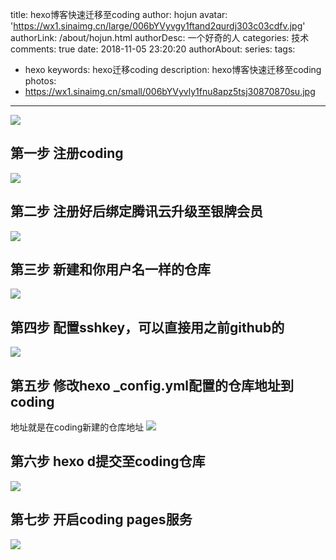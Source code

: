 title: hexo博客快速迁移至coding
author: hojun
avatar: 'https://wx1.sinaimg.cn/large/006bYVyvgy1ftand2qurdj303c03cdfv.jpg'
authorLink: /about/hojun.html
authorDesc: 一个好奇的人
categories: 技术
comments: true
date: 2018-11-05 23:20:20
authorAbout:
series:
tags:
 - hexo
keywords: hexo迁移coding
description: hexo博客快速迁移至coding
photos:
 - https://wx1.sinaimg.cn/small/006bYVyvly1fnu8apz5tsj30870870su.jpg
---
![](https://wx1.sinaimg.cn/large/006bYVyvly1fnu8apz5tsj30870870su.jpg)
## 第一步 注册coding
![](https://wx4.sinaimg.cn/large/006bYVyvly1fwxlmhsb13j30lb0bsq94.jpg)
## 第二步 注册好后绑定腾讯云升级至银牌会员
![](https://wx1.sinaimg.cn/large/006bYVyvly1fwxlpv1ky3j30yo0gtqaz.jpg)
## 第三步 新建和你用户名一样的仓库
![](https://wx3.sinaimg.cn/large/006bYVyvly1fwxltbp2guj30yh0gjq9c.jpg)
## 第四步 配置sshkey，可以直接用之前github的
![](https://wx4.sinaimg.cn/large/006bYVyvly1fwxlux8eiyj30ol0gigov.jpg)
## 第五步 修改hexo _config.yml配置的仓库地址到coding
地址就是在coding新建的仓库地址
![](https://ws1.sinaimg.cn/large/006bYVyvly1fwxlw16hgaj30iu06tgo6.jpg)
## 第六步 hexo d提交至coding仓库
![](https://ws3.sinaimg.cn/large/006bYVyvly1fwxm0tstdrj30e903rwfr.jpg)
## 第七步 开启coding pages服务
![](https://ws3.sinaimg.cn/large/006bYVyvly1fwxm1z15pgj30ye0eaae0.jpg)
